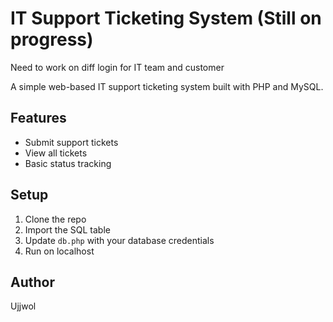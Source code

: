 # IT Support Ticketing System (Still on progress)

Need to work on diff login for IT team and customer

A simple web-based IT support ticketing system built with PHP and MySQL.

## Features
- Submit support tickets
- View all tickets
- Basic status tracking

## Setup
1. Clone the repo
2. Import the SQL table
3. Update `db.php` with your database credentials
4. Run on localhost

## Author
Ujjwol
